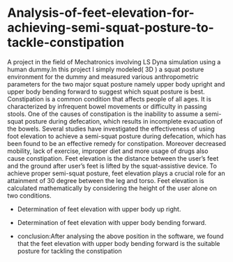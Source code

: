 # Analysis-of-feet-elevation-for-achieving-semi-squat-posture-to-tackle-constipation
A project in the field of Mechatronics involving LS Dyna simulation using a human dummy.In this project I simply modeled( 3D ) a squat posture environment for the dummy and measured various anthropometric parameters for the two major squat posture namely upper body upright and upper body bending forward to suggest which squat posture is best. 
Constipation is a common condition that affects people of all ages. It is characterized by infrequent bowel movements or difficulty in passing stools. One of the causes of constipation is the inability to assume a semi-squat posture during defecation, which results in incomplete evacuation of the bowels. 
Several studies have investigated the effectiveness of using foot elevation to achieve a semi-squat posture during defecation, which has been found to be an effective remedy for constipation. Moreover decreased mobility, lack of exercise, improper diet and more usage of drugs also cause constipation. 
Feet elevation is the distance between the user’s feet and the ground after user’s feet is lifted by the squat-assistive device. To achieve proper semi-squat posture, feet  elevation plays a crucial role for an attainment of 30 degree between the leg and torso.
Feet elevation is calculated mathematically by considering the height of the user alone on two conditions.
 - Determination of feet elevation with upper body up right.
 - Determination of feet elevation with upper body bending forward.
   
- conclusion:After analysing the above position in the software, we found that the feet elevation with upper body bending forward is the suitable posture for tackling the constipation
